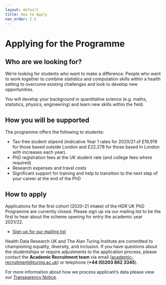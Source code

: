 ```yaml
---
layout: default
title: How to Apply
nav_order: 2.5
---
```


# Applying for the Programme

## Who are we looking for?

We’re looking for students who want to make a difference. People who want to work together to combine statistics and computation skills within a health setting to overcome existing challenges and look to develop new opportunities.

You will develop your background in quantitative science (e.g. maths, statistics, physics, engineering) and learn new skills within the field.

## How you will be supported

The programme offers the following to students:

- Tax-free student stipend (indicative Year 1 rates for 2020/21 of £19,919 for those based outside London and £22,278 for those based in London with increases each year).
- PhD registration fees at the UK student rate (and college fees where required)
- Research expenses and travel costs
- Significant support for training and help to transition to the next step of your career at the end of the PhD

## How to apply

Applications for the first cohort (2020-21 intake) of the HDR UK PhD Programme are currently closed. Please sign up via our mailing list to be the first to hear about the scheme opening for entry the academic year 2021/22.

- [Sign up for our mailing list](https://www.turing.ac.uk/work-turing/studentships/hdruk-turing-wellcome-studentships-mailing-list)

Health Data Research UK and The Alan Turing Institute are committed to championing equality, diversity, and inclusion. If you have questions about the studentships or require adjustments to the application process, please contact the **Academic Recruitment team** via email ([academic-recruitment@turing.ac.uk](academic-recruitment@turing.ac.uk)) or telephone (**+44 (0)203 862 3345**).  

For more information about how we process applicant’s data please view our [Transparency Notice](https://www.hdruk.ac.uk/wp-content/uploads/2019/11/Transparency-notice-for-HDRUK-Turing-PhD-Programme-applications.pdf).
